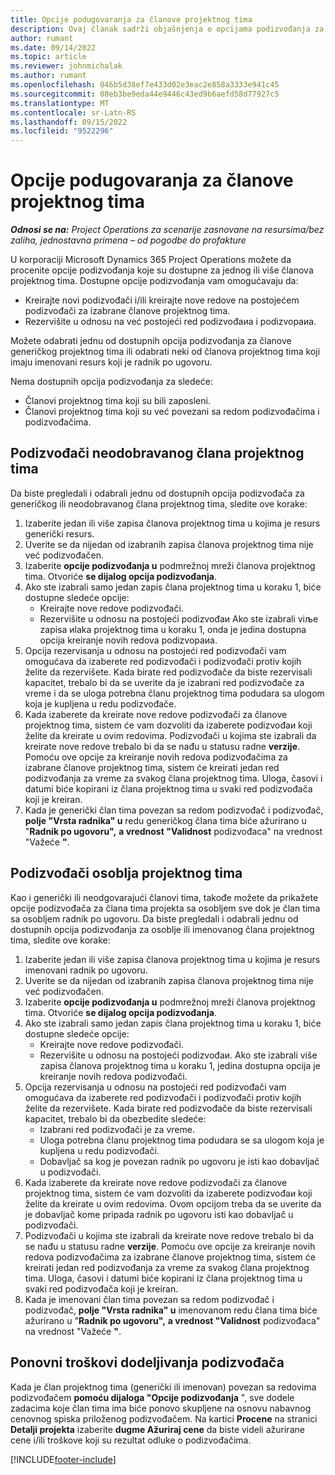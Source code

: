 ```yaml
---
title: Opcije podugovaranja za članove projektnog tima
description: Ovaj članak sadrži objašnjenja o opcijama podizvođanja za članove projektnog tima u korporaciji Microsoft Dynamics 365 Project Operations.
author: rumant
ms.date: 09/14/2022
ms.topic: article
ms.reviewer: johnmichalak
ms.author: rumant
ms.openlocfilehash: 046b5d38ef7e433d02e3eac2e858a3333e941c45
ms.sourcegitcommit: 08eb3be9eda44e9446c43ed9b6aefd58d77927c5
ms.translationtype: MT
ms.contentlocale: sr-Latn-RS
ms.lasthandoff: 09/15/2022
ms.locfileid: "9522296"
---
```

# <a name="subcontracting-options-for-project-team-members"></a>Opcije podugovaranja za članove projektnog tima

_**Odnosi se na:** Project Operations za scenarije zasnovane na resursima/bez zaliha, jednostavna primena – od pogodbe do profakture_

U korporaciji Microsoft Dynamics 365 Project Operations možete da procenite opcije podizvođanja koje su dostupne za jednog ili više članova projektnog tima. Dostupne opcije podizvođanja vam omogućavaju da:

- Kreirajte novi podizvođači i/ili kreirajte nove redove na postojećem podizvođači za izabrane članove projektnog tima. 
- Rezervišite u odnosu na već postojeći red podizvođaиa i podizvoрaиa. 

Možete odabrati jednu od dostupnih opcija podizvođanja za članove generičkog projektnog tima ili odabrati neki od članova projektnog tima koji imaju imenovani resurs koji je radnik po ugovoru. 

Nema dostupnih opcija podizvođanja za sledeće:

- Članovi projektnog tima koji su bili zaposleni. 
- Članovi projektnog tima koji su već povezani sa redom podizvođačima i podizvođačima. 

## <a name="subcontracting-an-unstaffed-project-team-member"></a>Podizvođači neodobravanog člana projektnog tima

Da biste pregledali i odabrali jednu od dostupnih opcija podizvođača za generičkog ili neodobravanog člana projektnog tima, sledite ove korake:

1. Izaberite jedan ili više zapisa članova projektnog tima u kojima je resurs generički resurs.
2. Uverite se da nijedan od izabranih zapisa članova projektnog tima nije već podizvođačen. 
3. Izaberite **opcije podizvođanja u** podmrežnoj mreži članova projektnog tima. Otvoriće **se dijalog opcija podizvođanja**. 
4. Ako ste izabrali samo jedan zapis člana projektnog tima u koraku 1, biće dostupne sledeće opcije:
    - Kreirajte nove redove podizvođači. 
    - Rezervišite u odnosu na postojeći podizvođaи Ako ste izabrali viљe zapisa иlaka projektnog tima u koraku 1, onda je jedina dostupna opcija kreiranje novih redova podizvoрaиa.
5. Opcija rezervisanja u odnosu na postojeći red podizvođači vam omogućava da izaberete red podizvođači i podizvođači protiv kojih želite da rezervišete. Kada birate red podizvođače da biste rezervisali kapacitet, trebalo bi da se uverite da je izabrani red podizvođače za vreme i da se uloga potrebna članu projektnog tima podudara sa ulogom koja je kupljena u redu podizvođače.
6. Kada izaberete da kreirate nove redove podizvođači za članove projektnog tima, sistem će vam dozvoliti da izaberete podizvođaи koji želite da kreirate u ovim redovima. Podizvođači u kojima ste izabrali da kreirate nove redove trebalo bi da se nađu u statusu radne **verzije**. Pomoću ove opcije za kreiranje novih redova podizvođačima za izabrane članove projektnog tima, sistem će kreirati jedan red podizvođanja za vreme za svakog člana projektnog tima. Uloga, časovi i datumi biće kopirani iz člana projektnog tima u svaki red podizvođača koji je kreiran. 
7. Kada je generički član tima povezan sa redom podizvođač i podizvođač, **polje "Vrsta radnika" u** redu generičkog člana tima biće ažurirano u "**Radnik po ugovoru",** **a vrednost "Validnost** podizvođaca" na vrednost "Važeće **"**.

## <a name="subcontracting-a-staffed-project-team-member"></a>Podizvođači osoblja projektnog tima

Kao i generički ili neodgovarajući članovi tima, takođe možete da prikažete opcije podizvođača za člana tima projekta sa osobljem sve dok je član tima sa osobljem radnik po ugovoru. Da biste pregledali i odabrali jednu od dostupnih opcija podizvođanja za osoblje ili imenovanog člana projektnog tima, sledite ove korake:

1. Izaberite jedan ili više zapisa članova projektnog tima u kojima je resurs imenovani radnik po ugovoru.
2. Uverite se da nijedan od izabranih zapisa članova projektnog tima nije već podizvođačen. 
3. Izaberite **opcije podizvođanja u** podmrežnoj mreži članova projektnog tima. Otvoriće **se dijalog opcija podizvođanja**. 
4. Ako ste izabrali samo jedan zapis člana projektnog tima u koraku 1, biće dostupne sledeće opcije:
      - Kreirajte nove redove podizvođači.
      - Rezervišite u odnosu na postojeći podizvođaи.
  Ako ste izabrali više zapisa članova projektnog tima u koraku 1, jedina dostupna opcija je kreiranje novih redova podizvođači.
5. Opcija rezervisanja u odnosu na postojeći red podizvođači vam omogućava da izaberete red podizvođači i podizvođači protiv kojih želite da rezervišete. Kada birate red podizvođače da biste rezervisali kapacitet, trebalo bi da obezbedite sledeće:
      - Izabrani red podizvođači je za vreme. 
      - Uloga potrebna članu projektnog tima podudara se sa ulogom koja je kupljena u redu podizvođači. 
      - Dobavljač sa kog je povezan radnik po ugovoru je isti kao dobavljač u podizvođači.
6. Kada izaberete da kreirate nove redove podizvođači za članove projektnog tima, sistem će vam dozvoliti da izaberete podizvođaи koji želite da kreirate u ovim redovima. Ovom opcijom treba da se uverite da je dobavljač kome pripada radnik po ugovoru isti kao dobavljač u podizvođači. 
7. Podizvođači u kojima ste izabrali da kreirate nove redove trebalo bi da se nađu u statusu radne **verzije**. Pomoću ove opcije za kreiranje novih redova podizvođačima za izabrane članove projektnog tima, sistem će kreirati jedan red podizvođanja za vreme za svakog člana projektnog tima. Uloga, časovi i datumi biće kopirani iz člana projektnog tima u svaki red podizvođača koji je kreiran.  
8. Kada je imenovani član tima povezan sa redom podizvođač i podizvođač, **polje "Vrsta radnika" u** imenovanom redu člana tima biće ažurirano u "**Radnik po ugovoru",** **a vrednost "Validnost** podizvođaca" na vrednost "Važeće **"**.

## <a name="re-costing-subcontractor-assignments"></a>Ponovni troškovi dodeljivanja podizvođača

Kada je član projektnog tima (generički ili imenovan) povezan sa redovima podizvođačem **pomoću dijaloga "Opcije podizvođanja** ", sve dodele zadacima koje član tima ima biće ponovo skupljene na osnovu nabavnog cenovnog spiska priloženog podizvođačem. Na kartici **Procene** na stranici **Detalji projekta** izaberite **dugme Ažuriraj cene** da biste videli ažurirane cene i/ili troškove koji su rezultat odluke o podizvođačima.

[!INCLUDE[footer-include](../../includes/footer-banner.md)]
